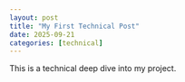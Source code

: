 ```yaml
---
layout: post
title: "My First Technical Post"
date: 2025-09-21
categories: [technical]
---
```


This is a technical deep dive into my project.

